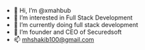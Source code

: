 - 👋 Hi, I’m @xmahbub
- 👀 I’m interested in Full Stack Development
- 🌱 I’m currently doing full stack development
- 💞️ I’m founder and CEO of Securedsoft
- 📫 mhshakib100@gmail.com

<!---
xmahbub/xmahbub is a ✨ special ✨ repository because its `README.md` (this file) appears on your GitHub profile.
You can click the Preview link to take a look at your changes.
--->
